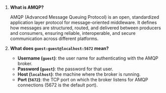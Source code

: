 1. **What is AMQP?**

   AMQP (Advanced Message Queuing Protocol) is an open, standardized application layer protocol for message-oriented middleware. It defines how messages are structured, routed, and delivered between producers and consumers, ensuring reliable, interoperable, and secure communication across different platforms.

2. **What does `guest:guest@localhost:5672` mean?**

   - **Username (`guest`)**: the user name for authenticating with the AMQP broker.  
   - **Password (`guest`)**: the password for that user.  
   - **Host (`localhost`)**: the machine where the broker is running.
   - **Port (`5672`)**: the TCP port on which the broker listens for AMQP connections (5672 is the default port).